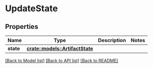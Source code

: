 # UpdateState

## Properties

Name | Type | Description | Notes
------------ | ------------- | ------------- | -------------
**state** | [**crate::models::ArtifactState**](ArtifactState.md) |  | 

[[Back to Model list]](../README.md#documentation-for-models) [[Back to API list]](../README.md#documentation-for-api-endpoints) [[Back to README]](../README.md)



